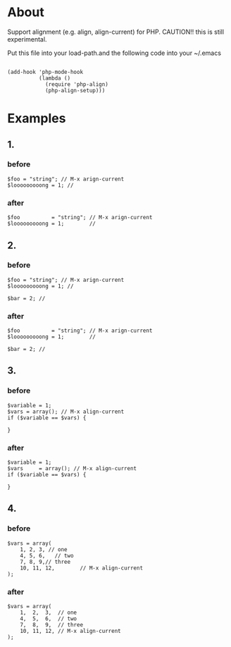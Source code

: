 # About #

Support alignment (e.g. align, align-current) for PHP.
CAUTION!! this is still experimental.

Put this file into your load-path.and the following code into your ~/.emacs

<code>
(add-hook 'php-mode-hook
          (lambda ()
            (require 'php-align)
            (php-align-setup)))
</code>

# Examples #

## 1. ##

### before ###

    $foo = "string"; // M-x arign-current
    $looooooooong = 1; //

### after ###

    $foo          = "string"; // M-x arign-current
    $looooooooong = 1;        //

## 2. ##

### before ###

    $foo = "string"; // M-x arign-current
    $looooooooong = 1; //

    $bar = 2; //

### after ###

    $foo          = "string"; // M-x arign-current
    $looooooooong = 1;        //

    $bar = 2; //

## 3. ##

### before ###
    $variable = 1;
    $vars = array(); // M-x align-current
    if ($variable == $vars) {

    }

### after ###
    $variable = 1;
    $vars     = array(); // M-x align-current
    if ($variable == $vars) {

    }

## 4. ##

### before ###
    $vars = array(
        1, 2, 3, // one
        4, 5, 6,   // two
        7, 8, 9,// three
        10, 11, 12,        // M-x align-current
    );

### after ###
    $vars = array(
        1,  2,  3,  // one
        4,  5,  6,  // two
        7,  8,  9,  // three
        10, 11, 12, // M-x align-current
    );